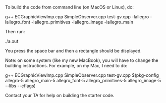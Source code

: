 To build the code from command line (on MacOS or Linux), do:

g++ ECGraphicViewImp.cpp SimpleObserver.cpp test-gv.cpp -lallegro -lallegro_font -lallegro_primitives -lallegro_image -lallegro_main

Then run:

./a.out

You press the space bar and then a rectangle should be displayed.

Note: on some system (like my new MacBook), you will have to change the building instructions. For example, on my Mac, I need to do:

g++ ECGraphicViewImp.cpp SimpleObserver.cpp test-gv.cpp $(pkg-config allegro-5 allegro_main-5 allegro_font-5 allegro_primitives-5 allegro_image-5  --libs --cflags) 

Contact your TA for help on building the starter code.

